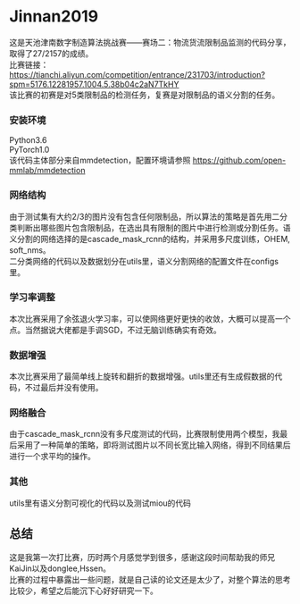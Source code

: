 # Jinnan2019
这是天池津南数字制造算法挑战赛——赛场二：物流货流限制品监测的代码分享，取得了27/2157的成绩。  
比赛链接：https://tianchi.aliyun.com/competition/entrance/231703/introduction?spm=5176.12281957.1004.5.38b04c2aN7TkHY   
该比赛的初赛是对5类限制品的检测任务，复赛是对限制品的语义分割的任务。   
### 安装环境
Python3.6   
PyTorch1.0   
该代码主体部分来自mmdetection，配置环境请参照 https://github.com/open-mmlab/mmdetection   
### 网络结构
由于测试集有大约2/3的图片没有包含任何限制品，所以算法的策略是首先用二分类判断出哪些图片包含限制品，在选出具有限制的图片中进行检测或分割任务。语义分割的网络选择的是cascade_mask_rcnn的结构，并采用多尺度训练，OHEM, soft_nms。  
二分类网络的代码以及数据划分在utils里，语义分割网络的配置文件在configs里。
### 学习率调整
本次比赛采用了余弦退火学习率，可以使网络更好更快的收敛，大概可以提高一个点。当然据说大佬都是手调SGD，不过无脑训练确实有奇效。  
### 数据增强
本次比赛采用了最简单线上旋转和翻折的数据增强。utils里还有生成假数据的代码，不过最后并没有使用。   
### 网络融合
由于cascade_mask_rcnn没有多尺度测试的代码，比赛限制使用两个模型，我最后采用了一种简单的策略，即将测试图片以不同长宽比输入网络，得到不同结果后进行一个求平均的操作。  
### 其他
utils里有语义分割可视化的代码以及测试miou的代码  
## 总结 
这是我第一次打比赛，历时两个月感觉学到很多，感谢这段时间帮助我的师兄KaiJin以及donglee,Hssen。   
比赛的过程中暴露出一些问题，就是自己读的论文还是太少了，对整个算法的思考比较少，希望之后能沉下心好好研究一下。   
